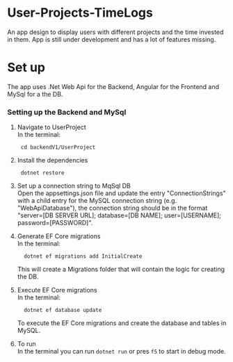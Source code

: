 # User-Projects-TimeLogs

An app design to display users with different projects and the time invested in them.
App is still under development and has a lot of features missing.

# Set up

The app uses .Net Web Api for the Backend, Angular for the Frontend and MySql for a the DB.

### Setting up the Backend and MySql

1. Navigate to UserProject
   <br/>
   In the terminal: 
   ```
    cd backendV1/UserProject
   ```
2. Install the dependencies
 
   ```
    dotnet restore
   ```
4. Set up a connection string to MqSql DB
   <br/>
   Open the appsettings.json file and update the entry "ConnectionStrings" with a child entry for the MySQL connection string (e.g. "WebApiDatabase"),
   the connection string should be in the format "server=[DB SERVER URL]; database=[DB NAME]; user=[USERNAME]; password=[PASSWORD]".
5. Generate EF Core migrations
   <br/>
   In the terminal:
   ```
     dotnet ef migrations add InitialCreate
   ```
   This will create a Migrations folder that will contain the logic for creating the DB.
6. Execute EF Core migrations
   <br/>
   In the terminal:
   ```
     dotnet ef database update
   ```
   To execute the EF Core migrations and create the database and tables in MySQL.
7. To run
   <br/>
   In the terminal you can run ``` dotnet run ``` or pres ``` f5 ``` to start in debug mode.

